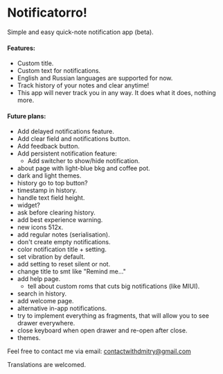 # Notificatorro!
Simple and easy quick-note notification app (beta).

#### Features:
- Custom title.
- Custom text for notifications.
- English and Russian languages are supported for now.
- Track history of your notes and clear anytime!
- This app will never track you in any way. It does what it does, nothing more.

#### Future plans:
- Add delayed notifications feature.
- Add clear field and notifications button.
- Add feedback button.
- Add persistent notification feature:
	- Add switcher to show/hide notification.
- about page with light-blue bkg and coffee pot.
- dark and light themes.
- history go to top button?
- timestamp in history.
- handle text field height.
- widget?
- ask before clearing history.
- add best experience warning.
- new icons 512x.
- add regular notes (serialisation).
- don't create empty notifications.
- color notification title + setting.
- set vibration by default.
- add setting to reset silent or not.
- change title to smt like "Remind me..."
- add help page.
	- tell about custom roms that cuts big notifications (like MIUI).
- search in history.
- add welcome page.
- alternative in-app notifications.
- try to implement everything as fragments, that will allow you to see drawer everywhere.
- close keyboard when open drawer and re-open after close.
- themes.


Feel free to contact me via email: contactwithdmitry@gmail.com

Translations are welcomed.
